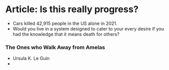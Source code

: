 # Article: Is this really progress?

- Cars killed 42,915 people in the US alone in 2021.
- Would you live in a system designed to cater to your every desire if you had the knowledge that it means death for others?

### The Ones who Walk Away from Amelas
- Ursula K. Le Guin
- 